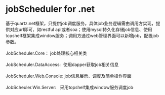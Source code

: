 ﻿jobScheduler for .net
========
基于quartz.net框架，只提供job调度服务，具体job业务逻辑需由调用方实现，提供对应url即可，如restful api或者soa；使用mysql持久化存储job信息、使用topshelf框架集成window服务；调用方通过web管理界面可以新增job，配置job参数。<br/><br/>
JobScheduler.Core： job处理核心相关类
<br/><br/>
JobScheduler.DataAccess:  使用dapper获取job相关信息
<br/><br/>
JobScheduler.Web.Console: job信息展示、调度及简单操作界面
<br/><br/>
JobScheuler.Win.Server:   采用topshelf集成window服务调度job
